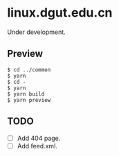 # linux.dgut.edu.cn

Under development.

## Preview

```console
$ cd ../common
$ yarn
$ cd -
$ yarn
$ yarn build
$ yarn preview
```

## TODO

* [ ] Add 404 page.
* [ ] Add feed.xml.
